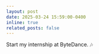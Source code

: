 ```yaml
---
layout: post
date: 2025-03-24 15:59:00-0400
inline: true
related_posts: false
---
```


Start my internship at ByteDance. :notes:
